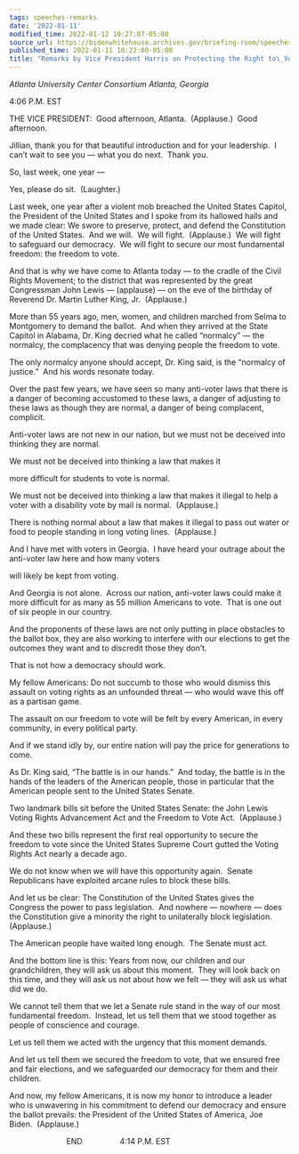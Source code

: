 ```yaml
---
tags: speeches-remarks
date: '2022-01-11'
modified_time: 2022-01-12 10:27:07-05:00
source_url: https://bidenwhitehouse.archives.gov/briefing-room/speeches-remarks/2022/01/11/remarks-by-vice-president-harris-on-protecting-the-right-to-vote/
published_time: 2022-01-11 10:22:00-05:00
title: "Remarks by Vice President Harris on Protecting the Right to\_Vote"
---
```

 
*Atlanta University Center Consortium Atlanta, Georgia*

4:06 P.M. EST

THE VICE PRESIDENT:  Good afternoon, Atlanta.  (Applause.)  Good
afternoon.

Jillian, thank you for that beautiful introduction and for your
leadership.  I can’t wait to see you — what you do next.  Thank you.

So, last week, one year —

Yes, please do sit.  (Laughter.)

Last week, one year after a violent mob breached the United States
Capitol, the President of the United States and I spoke from its
hallowed halls and we made clear: We swore to preserve, protect, and
defend the Constitution of the United States.  And we will.  We will
fight.  (Applause.)  We will fight to safeguard our democracy.  We will
fight to secure our most fundamental freedom: the freedom to vote. 

And that is why we have come to Atlanta today — to the cradle of the
Civil Rights Movement; to the district that was represented by the great
Congressman John Lewis — (applause) — on the eve of the birthday of
Reverend Dr. Martin Luther King, Jr.  (Applause.)

More than 55 years ago, men, women, and children marched from Selma to
Montgomery to demand the ballot.  And when they arrived at the State
Capitol in Alabama, Dr. King decried what he called “normalcy” — the
normalcy, the complacency that was denying people the freedom to vote.

The only normalcy anyone should accept, Dr. King said, is the “normalcy
of justice.”  And his words resonate today.

Over the past few years, we have seen so many anti-voter laws that there
is a danger of becoming accustomed to these laws, a danger of adjusting
to these laws as though they are normal, a danger of being complacent,
complicit.

Anti-voter laws are not new in our nation, but we must not be deceived
into thinking they are normal.

We must not be deceived into thinking a law that makes it

more difficult for students to vote is normal.

We must not be deceived into thinking a law that makes it illegal to
help a voter with a disability vote by mail is normal.  (Applause.)

There is nothing normal about a law that makes it illegal to pass out
water or food to people standing in long voting lines.  (Applause.)

And I have met with voters in Georgia.  I have heard your outrage about
the anti-voter law here and how many voters

will likely be kept from voting.

And Georgia is not alone.  Across our nation, anti-voter laws could make
it more difficult for as many as 55 million Americans to vote.  That is
one out of six people in our country.

And the proponents of these laws are not only putting in place obstacles
to the ballot box, they are also working to interfere with our elections
to get the outcomes they want and to discredit those they don’t.

That is not how a democracy should work.

My fellow Americans: Do not succumb to those who would dismiss this
assault on voting rights as an unfounded threat — who would wave this
off as a partisan game.

The assault on our freedom to vote will be felt by every American, in
every community, in every political party.

And if we stand idly by, our entire nation will pay the price for
generations to come.

As Dr. King said, “The battle is in our hands.”  And today, the battle
is in the hands of the leaders of the American people, those in
particular that the American people sent to the United States Senate.

Two landmark bills sit before the United States Senate: the John Lewis
Voting Rights Advancement Act and the Freedom to Vote Act.  (Applause.) 

And these two bills represent the first real opportunity to secure the
freedom to vote since the United States Supreme Court gutted the Voting
Rights Act nearly a decade ago.

We do not know when we will have this opportunity again.  Senate
Republicans have exploited arcane rules to block these bills.

And let us be clear: The Constitution of the United States gives the
Congress the power to pass legislation.  And nowhere — nowhere — does
the Constitution give a minority the right to unilaterally block
legislation. (Applause.)

The American people have waited long enough.  The Senate must act.

And the bottom line is this: Years from now, our children and our
grandchildren, they will ask us about this moment.  They will look back
on this time, and they will ask us not about how we felt — they will ask
us what did we do.

We cannot tell them that we let a Senate rule stand in the way of our
most fundamental freedom.  Instead, let us tell them that we stood
together as people of conscience and courage. 

Let us tell them we acted with the urgency that this moment demands. 

And let us tell them we secured the freedom to vote, that we ensured
free and fair elections, and we safeguarded our democracy for them and
their children.

And now, my fellow Americans, it is now my honor to introduce a leader
who is unwavering in his commitment to defend our democracy and ensure
the ballot prevails: the President of the United States of America, Joe
Biden.  (Applause.)

                          END                 4:14 P.M. EST
